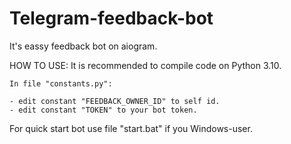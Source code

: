 # Telegram-feedback-bot
It's eassy feedback bot on aiogram.

HOW TO USE:
It is recommended to compile code on Python 3.10.

`In file "constants.py":`

    - edit constant "FEEDBACK_OWNER_ID" to self id.
    - edit constant "TOKEN" to your bot token.

For quick start bot use file "start.bat" if you Windows-user.
